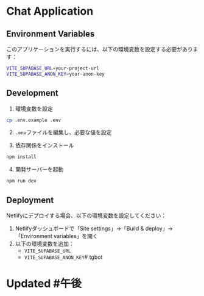 # Chat Application

## Environment Variables

このアプリケーションを実行するには、以下の環境変数を設定する必要があります：

```bash
VITE_SUPABASE_URL=your-project-url
VITE_SUPABASE_ANON_KEY=your-anon-key
```

## Development

1. 環境変数を設定
```bash
cp .env.example .env
```

2. `.env`ファイルを編集し、必要な値を設定

3. 依存関係をインストール
```bash
npm install
```

4. 開発サーバーを起動
```bash
npm run dev
```

## Deployment

Netlifyにデプロイする場合、以下の環境変数を設定してください：

1. Netlifyダッシュボードで「Site settings」→「Build & deploy」→「Environment variables」を開く
2. 以下の環境変数を追加：
   - `VITE_SUPABASE_URL`
   - `VITE_SUPABASE_ANON_KEY`# tgbot
# Updated #午後
